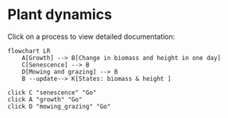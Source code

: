 # Plant dynamics

Click on a process to view detailed documentation:

```mermaid
flowchart LR
    A[Growth] --> B[Change in biomass and height in one day]
    C[Senescence] --> B
    D[Mowing and grazing] --> B
    B --update--> K[States: biomass & height ]

click C "senescence" "Go"
click A "growth" "Go"
click D "mowing_grazing" "Go"
```

